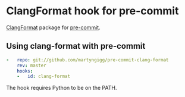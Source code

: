 # ClangFormat hook for pre-commit

[ClangFormat](http://clang.llvm.org/docs/ClangFormat.html) package for [pre-commit](http://pre-commit.com).

## Using clang-format with pre-commit

```yaml
-   repo: git://github.com/martyngigg/pre-commit-clang-format
    rev: master
    hooks:
    -   id: clang-format
```

The hook requires Python to be on the PATH.